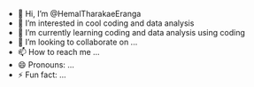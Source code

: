 - 👋 Hi, I’m @HemalTharakaeEranga
- 👀 I’m interested in cool coding and data analysis
- 🌱 I’m currently learning coding and data analysis using coding
- 💞️ I’m looking to collaborate on ...
- 📫 How to reach me ...
- 😄 Pronouns: ...
- ⚡ Fun fact: ...

<!---
HemalTharakaeEranga/HemalTharakaeEranga is a ✨ special ✨ repository because its `README.md` (this file) appears on your GitHub profile.
You can click the Preview link to take a look at your changes.
--->
